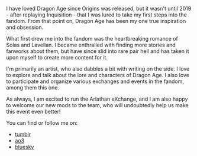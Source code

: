 I have loved Dragon Age since Origins was released, but it wasn't until 2019 - after replaying Inquisition - that I was lured to take my first steps into the fandom. From that point on, Dragon Age has been my one true inspiration and obsession. 

What first drew me into the fandom was the heartbreaking romance of Solas and Lavellan. I became enthralled with finding more stories and fanworks about them, but have since slid into rare pair hell and has taken it upon myself to create more content for it. 

I'm primarily an artist, who also dabbles a bit with writing on the side. I love to explore and talk about the lore and characters of Dragon Age. I also love to participate and organize various exchanges and events in the fandom, among them this one. 

As always, I am excited to run the Arlathan eXchange, and I am also happy to welcome our new mods to the team, who will undoubtedly help us make this event even better!

You can find or follow me on:
- [tumblr](https://thefoxinboots.tumblr.com)
- [ao3](https://archiveofourown.org/users/FoxInBoots)
- [bluesky](https://foxinboots.bsky.social)